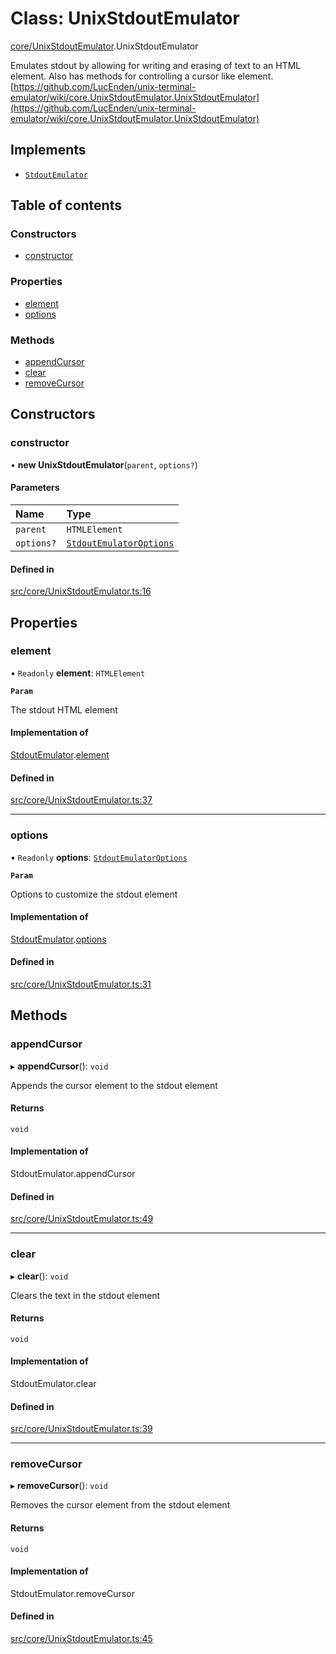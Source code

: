 # Class: UnixStdoutEmulator

[core/UnixStdoutEmulator](../wiki/core.UnixStdoutEmulator).UnixStdoutEmulator

Emulates stdout by allowing for writing and erasing of text to an HTML element. Also has methods for controlling a cursor like element.
[https://github.com/LucEnden/unix-terminal-emulator/wiki/core.UnixStdoutEmulator.UnixStdoutEmulator](https://github.com/LucEnden/unix-terminal-emulator/wiki/core.UnixStdoutEmulator.UnixStdoutEmulator)

## Implements

- [`StdoutEmulator`](../wiki/types.StdoutEmulator.StdoutEmulator)

## Table of contents

### Constructors

- [constructor](../wiki/core.UnixStdoutEmulator.UnixStdoutEmulator#constructor)

### Properties

- [element](../wiki/core.UnixStdoutEmulator.UnixStdoutEmulator#element)
- [options](../wiki/core.UnixStdoutEmulator.UnixStdoutEmulator#options)

### Methods

- [appendCursor](../wiki/core.UnixStdoutEmulator.UnixStdoutEmulator#appendcursor)
- [clear](../wiki/core.UnixStdoutEmulator.UnixStdoutEmulator#clear)
- [removeCursor](../wiki/core.UnixStdoutEmulator.UnixStdoutEmulator#removecursor)

## Constructors

### constructor

• **new UnixStdoutEmulator**(`parent`, `options?`)

#### Parameters

| Name | Type |
| :------ | :------ |
| `parent` | `HTMLElement` |
| `options?` | [`StdoutEmulatorOptions`](../wiki/types.StdoutEmulatorOptions.StdoutEmulatorOptions) |

#### Defined in

[src/core/UnixStdoutEmulator.ts:16](https://github.com/LucEnden/unix-terminal-emulator/blob/70224fc/src/core/UnixStdoutEmulator.ts#L16)

## Properties

### element

• `Readonly` **element**: `HTMLElement`

**`Param`**

The stdout HTML element

#### Implementation of

[StdoutEmulator](../wiki/types.StdoutEmulator.StdoutEmulator).[element](../wiki/types.StdoutEmulator.StdoutEmulator#element)

#### Defined in

[src/core/UnixStdoutEmulator.ts:37](https://github.com/LucEnden/unix-terminal-emulator/blob/70224fc/src/core/UnixStdoutEmulator.ts#L37)

___

### options

• `Readonly` **options**: [`StdoutEmulatorOptions`](../wiki/types.StdoutEmulatorOptions.StdoutEmulatorOptions)

**`Param`**

Options to customize the stdout element

#### Implementation of

[StdoutEmulator](../wiki/types.StdoutEmulator.StdoutEmulator).[options](../wiki/types.StdoutEmulator.StdoutEmulator#options)

#### Defined in

[src/core/UnixStdoutEmulator.ts:31](https://github.com/LucEnden/unix-terminal-emulator/blob/70224fc/src/core/UnixStdoutEmulator.ts#L31)

## Methods

### appendCursor

▸ **appendCursor**(): `void`

Appends the cursor element to the stdout element

#### Returns

`void`

#### Implementation of

StdoutEmulator.appendCursor

#### Defined in

[src/core/UnixStdoutEmulator.ts:49](https://github.com/LucEnden/unix-terminal-emulator/blob/70224fc/src/core/UnixStdoutEmulator.ts#L49)

___

### clear

▸ **clear**(): `void`

Clears the text in the stdout element

#### Returns

`void`

#### Implementation of

StdoutEmulator.clear

#### Defined in

[src/core/UnixStdoutEmulator.ts:39](https://github.com/LucEnden/unix-terminal-emulator/blob/70224fc/src/core/UnixStdoutEmulator.ts#L39)

___

### removeCursor

▸ **removeCursor**(): `void`

Removes the cursor element from the stdout element

#### Returns

`void`

#### Implementation of

StdoutEmulator.removeCursor

#### Defined in

[src/core/UnixStdoutEmulator.ts:45](https://github.com/LucEnden/unix-terminal-emulator/blob/70224fc/src/core/UnixStdoutEmulator.ts#L45)
